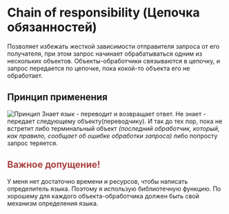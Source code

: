 # Chain of responsibility (Цепочка обязанностей)
Позволяет избежать жесткой зависимости отправителя запроса от его получателя, при этом запрос начинает обрабатываться одним из нескольких объектов. Объекты-обработчики связываются в цепочку, и запрос передается по цепочке, пока кокой-то объекта его не обработает.
## Принцип применения
![Принцип](https://github.com/shzfrnia/Pattern_Chain_of_responsibility/blob/master/app/static/example.png?raw=true
)
Знает язык - переводит и возвращает ответ. Не знает - передает следующему объекту(переводчику). И так до тех пор, пока не встретит либо терминальный объект _(последний обработчик, который, как правило, сообщает об ошибке обработки запроса)_ либо попросту запрос теряется.
 ## <span style="color:#a94442">Важное допущение!</span>
У меня нет достаточно времени и ресурсов, чтобы написать определитель языка. Поэтому я использую библиотечную функцию. По хорошему для каждого объекта-обработчика должен быть свой механизм определения языка.